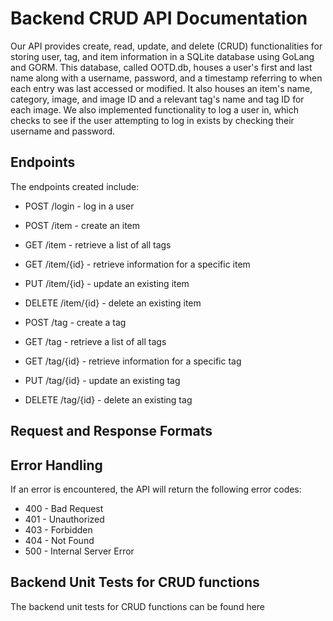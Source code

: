 # Backend CRUD API Documentation

Our API provides create, read, update, and delete (CRUD) functionalities for storing user, tag, and item information in a SQLite database using GoLang and GORM. This database, called OOTD.db, houses a user's first and last name along with a username, password, and a timestamp referring to when each entry was last accessed or modified. It also houses an item's name, category, image, and image ID and a relevant tag's name and tag ID for each image. We also implemented functionality to log a user in, which checks to see if the user attempting to log in exists by checking their username and password. 

## Endpoints

The endpoints created include:

- POST /login - log in a user

- POST /item - create an item
- GET /item - retrieve a list of all tags
- GET /item/{id} - retrieve information for a specific item
- PUT /item/{id} - update an existing item
- DELETE /item/{id} - delete an existing item

- POST /tag - create a tag
- GET /tag - retrieve a list of all tags
- GET /tag/{id} - retrieve information for a specific tag
- PUT /tag/{id} - update an existing tag
- DELETE /tag/{id} - delete an existing tag

## Request and Response Formats 

## Error Handling

If an error is encountered, the API will return the following error codes:
- 400 - Bad Request
- 401 - Unauthorized
- 403 - Forbidden
- 404 - Not Found
- 500 - Internal Server Error

## Backend Unit Tests for CRUD functions

The backend unit tests for CRUD functions can be found here

